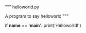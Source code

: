 """
helloworld.py

A program to say helloworld
"""

if __name__ == '__main__':
    print('Helloworld!')
    
